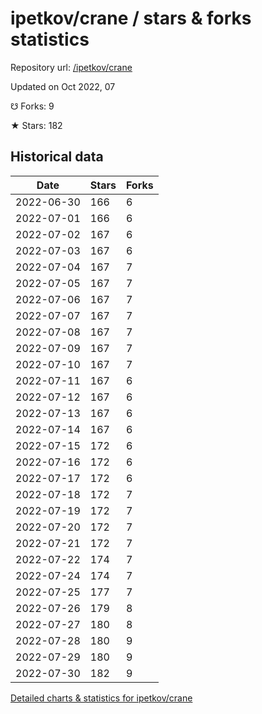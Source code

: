 # ipetkov/crane / stars & forks statistics

Repository url: [/ipetkov/crane](https://github.com/ipetkov/crane)

Updated on Oct 2022, 07

☋ Forks: 9

★ Stars: 182

## Historical data
| Date | Stars | Forks |
|------|-------|-------|
| 2022-06-30 | 166 | 6 | 
| 2022-07-01 | 166 | 6 | 
| 2022-07-02 | 167 | 6 | 
| 2022-07-03 | 167 | 6 | 
| 2022-07-04 | 167 | 7 | 
| 2022-07-05 | 167 | 7 | 
| 2022-07-06 | 167 | 7 | 
| 2022-07-07 | 167 | 7 | 
| 2022-07-08 | 167 | 7 | 
| 2022-07-09 | 167 | 7 | 
| 2022-07-10 | 167 | 7 | 
| 2022-07-11 | 167 | 6 | 
| 2022-07-12 | 167 | 6 | 
| 2022-07-13 | 167 | 6 | 
| 2022-07-14 | 167 | 6 | 
| 2022-07-15 | 172 | 6 | 
| 2022-07-16 | 172 | 6 | 
| 2022-07-17 | 172 | 6 | 
| 2022-07-18 | 172 | 7 | 
| 2022-07-19 | 172 | 7 | 
| 2022-07-20 | 172 | 7 | 
| 2022-07-21 | 172 | 7 | 
| 2022-07-22 | 174 | 7 | 
| 2022-07-24 | 174 | 7 | 
| 2022-07-25 | 177 | 7 | 
| 2022-07-26 | 179 | 8 | 
| 2022-07-27 | 180 | 8 | 
| 2022-07-28 | 180 | 9 | 
| 2022-07-29 | 180 | 9 | 
| 2022-07-30 | 182 | 9 | 


[Detailed charts & statistics for ipetkov/crane](https://reviewgithub.com/rep/ipetkov/crane)
